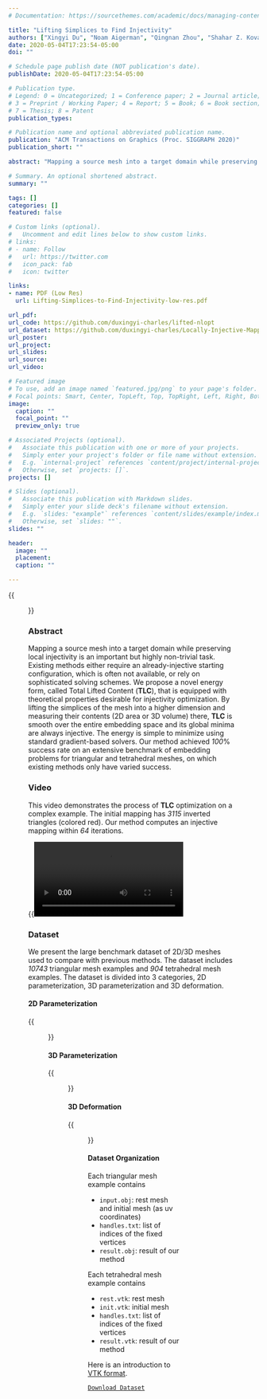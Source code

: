 ```yaml
---
# Documentation: https://sourcethemes.com/academic/docs/managing-content/

title: "Lifting Simplices to Find Injectivity"
authors: ["Xingyi Du", "Noam Aigerman", "Qingnan Zhou", "Shahar Z. Kovalsky", "Yajie Yan", "Danny M. Kaufman", "Tao Ju"]
date: 2020-05-04T17:23:54-05:00
doi: ""

# Schedule page publish date (NOT publication's date).
publishDate: 2020-05-04T17:23:54-05:00

# Publication type.
# Legend: 0 = Uncategorized; 1 = Conference paper; 2 = Journal article;
# 3 = Preprint / Working Paper; 4 = Report; 5 = Book; 6 = Book section;
# 7 = Thesis; 8 = Patent
publication_types: 

# Publication name and optional abbreviated publication name.
publication: "ACM Transactions on Graphics (Proc. SIGGRAPH 2020)"
publication_short: ""

abstract: "Mapping a source mesh into a target domain while preserving local injectivity is an important but highly non-trivial task. Existing methods either require an already-injective starting configuration, which is often not available, or rely on sophisticated solving schemes. We propose a novel energy form, called Total Lifted Content (TLC), that is equipped with theoretical properties desirable for injectivity optimization. By lifting the simplices of the mesh into a higher dimension and measuring their contents (2D area or 3D volume) there, TLC is smooth over the entire embedding space and its global minima are always injective. The energy is simple to minimize using standard gradient-based solvers. Our method achieved 100% success rate on an extensive benchmark of embedding problems for triangular and tetrahedral meshes, on which existing methods only have varied success."

# Summary. An optional shortened abstract.
summary: ""

tags: []
categories: []
featured: false

# Custom links (optional).
#   Uncomment and edit lines below to show custom links.
# links:
# - name: Follow
#   url: https://twitter.com
#   icon_pack: fab
#   icon: twitter

links:
- name: PDF (Low Res)
  url: Lifting-Simplices-to-Find-Injectivity-low-res.pdf

url_pdf:
url_code: https://github.com/duxingyi-charles/lifted-nlopt
url_dataset: https://github.com/duxingyi-charles/Locally-Injective-Mappings-Benchmark
url_poster:
url_project:
url_slides:
url_source:
url_video:

# Featured image
# To use, add an image named `featured.jpg/png` to your page's folder.
# Focal points: Smart, Center, TopLeft, Top, TopRight, Left, Right, BottomLeft, Bottom, BottomRight.
image:
  caption: ""
  focal_point: ""
  preview_only: true

# Associated Projects (optional).
#   Associate this publication with one or more of your projects.
#   Simply enter your project's folder or file name without extension.
#   E.g. `internal-project` references `content/project/internal-project/index.md`.
#   Otherwise, set `projects: []`.
projects: []

# Slides (optional).
#   Associate this publication with Markdown slides.
#   Simply enter your slide deck's filename without extension.
#   E.g. `slides: "example"` references `content/slides/example/index.md`.
#   Otherwise, set `slides: ""`.
slides: ""

header:
  image: ""
  placement: 
  caption: ""

---
```


{{<figure alt="fig1" src="/img/TLC/fig1.png" title="Figure 1. Injectively mapping a complex surface mesh (Lucy, 48K vertices) to a non-convex boundary (letter “G”, with zoom-ins), on the left, and mapping a tetrahedral mesh (Armadillo, 6K vertices) to a highly deformed target surface, on the right, as a result of minimizing our novel energy. These two examples are part of our new benchmark data set.">}}

### **Abstract**

Mapping a source mesh into a target domain while preserving local injectivity is an important but highly non-trivial task. Existing methods either require an already-injective starting configuration, which is often not available, or rely on sophisticated solving schemes. We propose a novel energy form, called Total Lifted Content (**TLC**), that is equipped with theoretical properties desirable for injectivity optimization. By lifting the simplices of the mesh into a higher dimension and measuring their contents (2D area or 3D volume) there, **TLC** is smooth over the entire embedding space and its global minima are always injective. The energy is simple to minimize using standard gradient-based solvers. Our method achieved _100_% success rate on an extensive benchmark of embedding problems for triangular and tetrahedral meshes, on which existing methods only have varied success.

### **Video**

This video demonstrates the process of **TLC** optimization on a complex example. The initial mapping has _3115_ inverted triangles (colored red). Our method computes an injective mapping within _64_ iterations. 

{{<video src="lucy_G.mp4" controls="yes" >}}

### **Dataset**

We present the large benchmark dataset of 2D/3D meshes used to compare with previous methods. The dataset includes _10743_ triangular mesh examples and _904_ tetrahedral mesh examples. The dataset is divided into 3 categories, 2D parameterization, 3D parameterization and 3D deformation.

#### 2D Parameterization

{{<figure alt="2D Parameterization" src="/img/TLC/2D-Param.png" title="Figure 2. Four examples in the 2D parameterization category derived from [Liu et al. 2018], where methods FF and LBD failed to find injective embeddings. Inverted triangles are colored in red, and the numbers of inversion are marked in red.">}}

#### 3D Parameterization

{{<figure alt="3D Parameterization" src="/img/TLC/3D-Param.png" title="Figure 3. Three examples from the 3D parameterization category, each mapping a rest tetrahedral mesh into a sphere (top), smooth surface (middle), and a polycube (bottom). Each example is a failure case for one of the three methods, FF, LBD and SA. Inverted tetrahedra are colored in red, and the numbers of inversion are marked in red.">}}

#### 3D Deformation

{{<figure alt="3D Deformation" src="/img/TLC/3D-Deform.png" title="Figure 4. Three examples in the 3D deformation category (a twisting armadillo) where FF, SA and LBD all failed to reach injectivity. The graph in the top-right shows the number of inverted tetrahedra for each of the 600+ frames of the deformation sequence (ellipses indicate the frames from which the three examples were taken).">}}

#### Dataset Organization

Each triangular mesh example contains
- `input.obj`: rest mesh and initial mesh (as uv coordinates)
- `handles.txt`: list of indices of the fixed vertices
- `result.obj`: result of our method

Each tetrahedral mesh example contains
- `rest.vtk`: rest mesh
- `init.vtk`: initial mesh
- `handles.txt`: list of indices of the fixed vertices
- `result.vtk`: result of our method

Here is an introduction to [VTK format](https://lorensen.github.io/VTKExamples/site/VTKFileFormats/).



[`Download Dataset`](https://doi.org/10.5281/zenodo.3827969)




<!-- ### **Acknowledgments**

This work is supported in part by NSF grant RI-1618685, NIH grant U2C CA233303-1, and Simons Math+X Investigators Award 400837. We would like to thank authors of several papers for providing code, data, and help with comparisons, and especially Hanxiao Shen, Ofir Weber, Alon Bright, Zohar Levi, and Xiao-Ming Fu. -->
